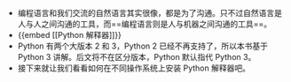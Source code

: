 - 编程语言和我们交流的自然语言其实很像，都是为了沟通。只不过自然语言是人与人之间沟通的工具，而==编程语言则是人与机器之间沟通的工具==。
- {{embed [[Python 解释器]]}}
- Python 有两个大版本 2 和 3，Python 2 已经不再支持了，所以本书基于 Python 3 讲解。后文将不在区分版本，Python 默认指代 Python 3。
- 接下来就让我们看看如何在不同操作系统上安装 Python 解释器吧。